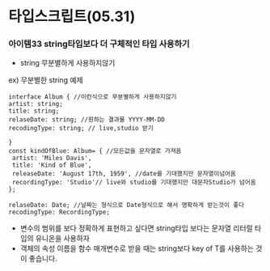 # 타입스크립트(05.31)

### 아이템33 string타입보다 더 구체적인 타입 사용하기

- string  무분별하게 사용하지않기

ex) 무분별한 string 예제

```tsx
interface Album { //이런식으로 무분별하게 사용하지않기
artist: string;
title: string;
relaseDate: string; //원하는 결과물 YYYY-MM-DD
recodingType: string; // live,studio 받기

}
const kindOfBlue: Album= { //모든값을 문자열로 가져옴
 artist: 'Miles Davis',
 title: 'Kind of Blue',
 releaseDate: 'August 17th, 1959', //date를 기대했지만 문자열이넘어옴
 recordingType: 'Studio'// live와 studio를 기대했지만 대문자Studio가 넘어옴 
};
```

```tsx
relaseDate: Date; //날짜는 형식으로 Date형식으로 해서 명확하게 받는것이 좋다
recodingType: RecordingType;
```

- 변수의 범위를 보다 정확하게 표현하고 싶다면 string타입 보다는 문자열 리터럴 타입의 유니온을 사용하자
- 객체의 속성 이름을 함수 매개변수로 받을 때는 string보다 key of T를 사용하는 것이 좋습니다.